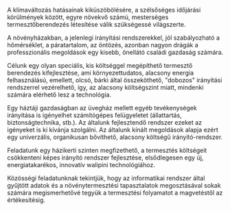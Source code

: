 A klímaváltozás hatásainak kiküszöbölésére, a szélsőséges időjárási körülmények között,
egyre növekvő számú, mesterséges termesztőberendezés létesítése válik szükségessé világszerte.

A növényházakban, a jelenlegi irányítási rendszerekkel, jól szabályozható a hőmérséklet,
a páratartalom, az öntözés, azonban nagyon drágák a professzionális megoldások egy kisebb,
önellátó családi gazdaság számára.

Célunk egy olyan speciális, kis költséggel megépíthető termesztő berendezés kifejlesztése,
ami környezettudatos, alacsony energia felhasználású,
emellett, olcsó, bárki által összeköthető, "dobozos" irányítási rendszerrel vezérelhető,
így, az alacsony költségszint miatt, mindenki számára elérhető lesz a technológia.

Egy háztáji gazdaságban az üvegház mellett egyéb tevékenységek irányítása is igényelhet
számítógépes felügyeletet (állattartás, biztonságtechnika, stb.).
Az általunk fejlesztendő rendszer ezeket az igényeket is ki kívánja szolgálni.
Az általunk kínált megoldások alapja ezért egy univerzális, organikusan bővíthető,
alacsony költségű irányító-rendszer.

Feladatunk egy házikerti szinten megfizethető,
a termesztés költségeit csökkenteni képes irányító rendszer fejlesztése,
elsődlegesen egy új, energiatakarékos, innovatív walipini technológiához.

Közösségi feladatunknak tekintjük, hogy az informatikai rendszer által gyűjtött adatok
és a növénytermesztési tapasztalatok megosztásával sokak számára megismerhetővé tegyük
a termesztési folyamatot a magvetéstől az értékesítésig.

